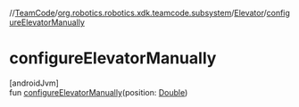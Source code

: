 //[TeamCode](../../../index.md)/[org.robotics.robotics.xdk.teamcode.subsystem](../index.md)/[Elevator](index.md)/[configureElevatorManually](configure-elevator-manually.md)

# configureElevatorManually

[androidJvm]\
fun [configureElevatorManually](configure-elevator-manually.md)(position: [Double](https://kotlinlang.org/api/latest/jvm/stdlib/kotlin/-double/index.html))
